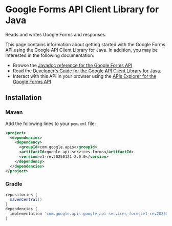 # Google Forms API Client Library for Java

Reads and writes Google Forms and responses.

This page contains information about getting started with the Google Forms API
using the Google API Client Library for Java. In addition, you may be interested
in the following documentation:

* Browse the [Javadoc reference for the Google Forms API][javadoc]
* Read the [Developer's Guide for the Google API Client Library for Java][google-api-client].
* Interact with this API in your browser using the [APIs Explorer for the Google Forms API][api-explorer]

## Installation

### Maven

Add the following lines to your `pom.xml` file:

```xml
<project>
  <dependencies>
    <dependency>
      <groupId>com.google.apis</groupId>
      <artifactId>google-api-services-forms</artifactId>
      <version>v1-rev20250121-2.0.0</version>
    </dependency>
  </dependencies>
</project>
```

### Gradle

```gradle
repositories {
  mavenCentral()
}
dependencies {
  implementation 'com.google.apis:google-api-services-forms:v1-rev20250121-2.0.0'
}
```

[javadoc]: https://googleapis.dev/java/google-api-services-forms/latest/index.html
[google-api-client]: https://github.com/googleapis/google-api-java-client/
[api-explorer]: https://developers.google.com/apis-explorer/#p/forms/v1/
